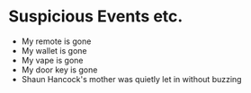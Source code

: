 # Suspicious Events etc.
 - My remote is gone
 - My wallet is gone
 - My vape is gone
 - My door key is gone
 - Shaun Hancock's mother was quietly let in without buzzing